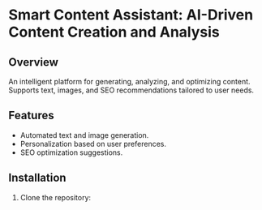 # Smart Content Assistant: AI-Driven Content Creation and Analysis

## Overview
An intelligent platform for generating, analyzing, and optimizing content. Supports text, images, and SEO recommendations tailored to user needs.

## Features
- Automated text and image generation.
- Personalization based on user preferences.
- SEO optimization suggestions.

## Installation
1. Clone the repository:
